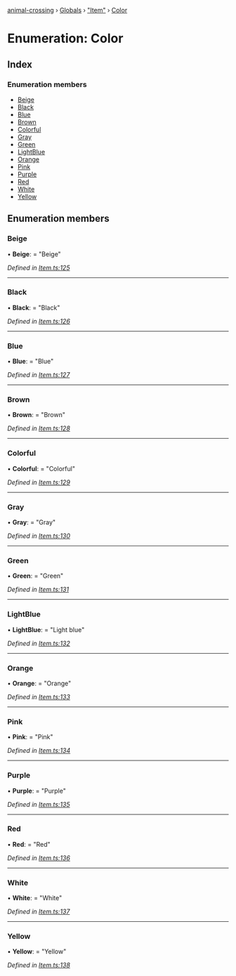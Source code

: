 [animal-crossing](../README.md) › [Globals](../globals.md) › ["Item"](../modules/_item_.md) › [Color](_item_.color.md)

# Enumeration: Color

## Index

### Enumeration members

* [Beige](_item_.color.md#beige)
* [Black](_item_.color.md#black)
* [Blue](_item_.color.md#blue)
* [Brown](_item_.color.md#brown)
* [Colorful](_item_.color.md#colorful)
* [Gray](_item_.color.md#gray)
* [Green](_item_.color.md#green)
* [LightBlue](_item_.color.md#lightblue)
* [Orange](_item_.color.md#orange)
* [Pink](_item_.color.md#pink)
* [Purple](_item_.color.md#purple)
* [Red](_item_.color.md#red)
* [White](_item_.color.md#white)
* [Yellow](_item_.color.md#yellow)

## Enumeration members

###  Beige

• **Beige**: = "Beige"

*Defined in [Item.ts:125](https://github.com/Norviah/animal-crossing/blob/e332c53/module/types/Item.ts#L125)*

___

###  Black

• **Black**: = "Black"

*Defined in [Item.ts:126](https://github.com/Norviah/animal-crossing/blob/e332c53/module/types/Item.ts#L126)*

___

###  Blue

• **Blue**: = "Blue"

*Defined in [Item.ts:127](https://github.com/Norviah/animal-crossing/blob/e332c53/module/types/Item.ts#L127)*

___

###  Brown

• **Brown**: = "Brown"

*Defined in [Item.ts:128](https://github.com/Norviah/animal-crossing/blob/e332c53/module/types/Item.ts#L128)*

___

###  Colorful

• **Colorful**: = "Colorful"

*Defined in [Item.ts:129](https://github.com/Norviah/animal-crossing/blob/e332c53/module/types/Item.ts#L129)*

___

###  Gray

• **Gray**: = "Gray"

*Defined in [Item.ts:130](https://github.com/Norviah/animal-crossing/blob/e332c53/module/types/Item.ts#L130)*

___

###  Green

• **Green**: = "Green"

*Defined in [Item.ts:131](https://github.com/Norviah/animal-crossing/blob/e332c53/module/types/Item.ts#L131)*

___

###  LightBlue

• **LightBlue**: = "Light blue"

*Defined in [Item.ts:132](https://github.com/Norviah/animal-crossing/blob/e332c53/module/types/Item.ts#L132)*

___

###  Orange

• **Orange**: = "Orange"

*Defined in [Item.ts:133](https://github.com/Norviah/animal-crossing/blob/e332c53/module/types/Item.ts#L133)*

___

###  Pink

• **Pink**: = "Pink"

*Defined in [Item.ts:134](https://github.com/Norviah/animal-crossing/blob/e332c53/module/types/Item.ts#L134)*

___

###  Purple

• **Purple**: = "Purple"

*Defined in [Item.ts:135](https://github.com/Norviah/animal-crossing/blob/e332c53/module/types/Item.ts#L135)*

___

###  Red

• **Red**: = "Red"

*Defined in [Item.ts:136](https://github.com/Norviah/animal-crossing/blob/e332c53/module/types/Item.ts#L136)*

___

###  White

• **White**: = "White"

*Defined in [Item.ts:137](https://github.com/Norviah/animal-crossing/blob/e332c53/module/types/Item.ts#L137)*

___

###  Yellow

• **Yellow**: = "Yellow"

*Defined in [Item.ts:138](https://github.com/Norviah/animal-crossing/blob/e332c53/module/types/Item.ts#L138)*
